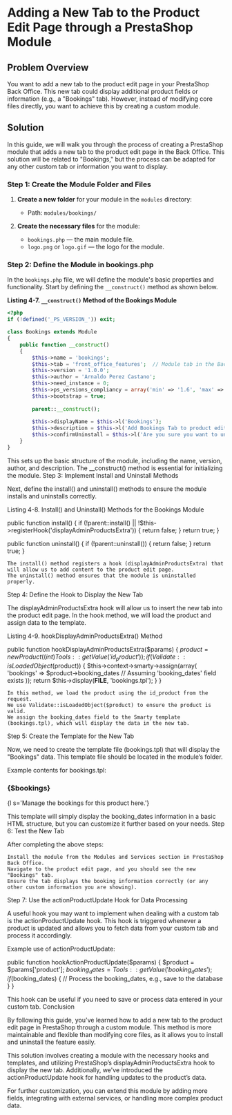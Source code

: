# Adding a New Tab to the Product Edit Page through a PrestaShop Module

## Problem Overview

You want to add a new tab to the product edit page in your PrestaShop Back Office. This new tab could display additional product fields or information (e.g., a "Bookings" tab). However, instead of modifying core files directly, you want to achieve this by creating a custom module.

## Solution

In this guide, we will walk you through the process of creating a PrestaShop module that adds a new tab to the product edit page in the Back Office. This solution will be related to "Bookings," but the process can be adapted for any other custom tab or information you want to display.

### Step 1: Create the Module Folder and Files

1. **Create a new folder** for your module in the `modules` directory:
    - Path: `modules/bookings/`
   
2. **Create the necessary files** for the module:
    - `bookings.php` — the main module file.
    - `logo.png` or `logo.gif` — the logo for the module.

### Step 2: Define the Module in bookings.php

In the `bookings.php` file, we will define the module's basic properties and functionality. Start by defining the `__construct()` method as shown below.

**Listing 4-7. `__construct()` Method of the Bookings Module**

```php
<?php
if (!defined('_PS_VERSION_')) exit;

class Bookings extends Module
{
    public function __construct()
    {
        $this->name = 'bookings';
        $this->tab = 'front_office_features';  // Module tab in the Back Office
        $this->version = '1.0.0';
        $this->author = 'Arnaldo Perez Castano';
        $this->need_instance = 0;
        $this->ps_versions_compliancy = array('min' => '1.6', 'max' => _PS_VERSION_);
        $this->bootstrap = true;
        
        parent::__construct();
        
        $this->displayName = $this->l('Bookings');
        $this->description = $this->l('Add Bookings Tab to product edit page');
        $this->confirmUninstall = $this->l('Are you sure you want to uninstall?');
    }
}
```

This sets up the basic structure of the module, including the name, version, author, and description. The __construct() method is essential for initializing the module.
Step 3: Implement Install and Uninstall Methods

Next, define the install() and uninstall() methods to ensure the module installs and uninstalls correctly.

Listing 4-8. Install() and Uninstall() Methods for the Bookings Module

public function install()
{
    if (!parent::install() || !$this->registerHook('displayAdminProductsExtra')) {
        return false;
    }
    return true;
}

public function uninstall()
{
    if (!parent::uninstall()) {
        return false;
    }
    return true;
}

    The install() method registers a hook (displayAdminProductsExtra) that will allow us to add content to the product edit page.
    The uninstall() method ensures that the module is uninstalled properly.

Step 4: Define the Hook to Display the New Tab

The displayAdminProductsExtra hook will allow us to insert the new tab into the product edit page. In the hook method, we will load the product and assign data to the template.

Listing 4-9. hookDisplayAdminProductsExtra() Method

public function hookDisplayAdminProductsExtra($params)
{
    $product = new Product((int)Tools::getValue('id_product'));
    if (Validate::isLoadedObject($product)) {
        $this->context->smarty->assign(array(
            'bookings' => $product->booking_dates  // Assuming 'booking_dates' field exists
        ));
        return $this->display(__FILE__, 'bookings.tpl');
    }
}

    In this method, we load the product using the id_product from the request.
    We use Validate::isLoadedObject($product) to ensure the product is valid.
    We assign the booking_dates field to the Smarty template (bookings.tpl), which will display the data in the new tab.

Step 5: Create the Template for the New Tab

Now, we need to create the template file (bookings.tpl) that will display the "Bookings" data. This template file should be located in the module’s folder.

Example contents for bookings.tpl:

<div class="panel">
    <h3>{$bookings}</h3>
    <p>{l s='Manage the bookings for this product here.'}</p>
</div>

This template will simply display the booking_dates information in a basic HTML structure, but you can customize it further based on your needs.
Step 6: Test the New Tab

After completing the above steps:

    Install the module from the Modules and Services section in PrestaShop Back Office.
    Navigate to the product edit page, and you should see the new "Bookings" tab.
    Ensure the tab displays the booking information correctly (or any other custom information you are showing).

Step 7: Use the actionProductUpdate Hook for Data Processing

A useful hook you may want to implement when dealing with a custom tab is the actionProductUpdate hook. This hook is triggered whenever a product is updated and allows you to fetch data from your custom tab and process it accordingly.

Example use of actionProductUpdate:

public function hookActionProductUpdate($params)
{
    $product = $params['product'];
    $booking_dates = Tools::getValue('booking_dates');
    if ($booking_dates) {
        // Process the booking_dates, e.g., save to the database
    }
}

This hook can be useful if you need to save or process data entered in your custom tab.
Conclusion

By following this guide, you've learned how to add a new tab to the product edit page in PrestaShop through a custom module. This method is more maintainable and flexible than modifying core files, as it allows you to install and uninstall the feature easily.

This solution involves creating a module with the necessary hooks and templates, and utilizing PrestaShop’s displayAdminProductsExtra hook to display the new tab. Additionally, we've introduced the actionProductUpdate hook for handling updates to the product’s data.

For further customization, you can extend this module by adding more fields, integrating with external services, or handling more complex product data.
